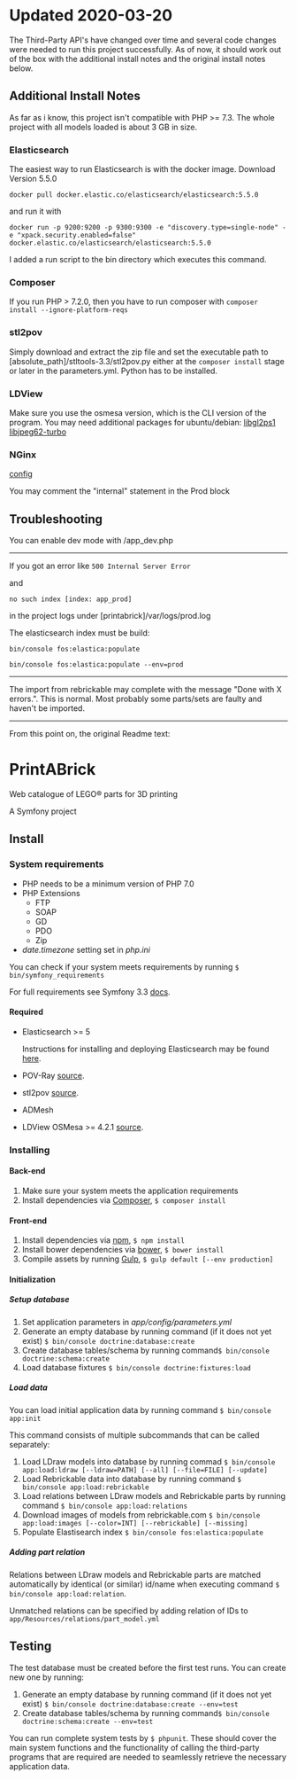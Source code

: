# Updated 2020-03-20

The Third-Party API's have changed over time  and several code changes were needed to run this project successfully. As of now, it should work out of the box with the additional install notes and the original install notes below.

## Additional Install Notes

As far as i know, this project isn't compatible with PHP >= 7.3. 
The whole project with all models loaded is about 3 GB in size.

### Elasticsearch
The easiest way to run Elasticsearch is with the docker image. Download Version 5.5.0

`docker pull docker.elastic.co/elasticsearch/elasticsearch:5.5.0`

 and run it with
 
`docker run -p 9200:9200 -p 9300:9300 -e "discovery.type=single-node" -e "xpack.security.enabled=false" docker.elastic.co/elasticsearch/elasticsearch:5.5.0`

I added a run script to the bin directory which executes this command.

### Composer
If you run PHP > 7.2.0, then you have to run composer with 
`composer install --ignore-platform-reqs`

### stl2pov
Simply download and extract the zip file and set the executable path to [absolute_path]/stltools-3.3/stl2pov.py either at the `composer install` stage or later in the parameters.yml. Python has to be installed.

### LDView
Make sure you use the osmesa version, which is the CLI version of the program.
You may need additional packages for ubuntu/debian:
[libgl2ps1](https://launchpad.net/ubuntu/bionic/amd64/libgl2ps1/1.3.9-4)
[libjpeg62-turbo](https://debian.pkgs.org/sid/debian-main-amd64/libjpeg62-turbo_1.5.2-2+b1_amd64.deb.html)


### NGinx
[config](https://symfony.com/doc/3.3/setup/web_server_configuration.html#nginx)

You may comment the "internal" statement in the Prod block

## Troubleshooting

You can enable dev mode with /app_dev.php

---

If you got an error like
`500 Internal Server Error`

and

`no such index [index: app_prod]`

in the project logs under [printabrick]/var/logs/prod.log

The elasticsearch index must be build:

`bin/console fos:elastica:populate`

`bin/console fos:elastica:populate --env=prod`

---

The import from rebrickable may complete with the message "Done with X errors.". This is normal. Most probably some parts/sets are faulty and haven't be imported.

---
From this point on, the original Readme text:

# PrintABrick
Web catalogue of LEGO® parts for 3D printing

A Symfony project 

## Install

### System requirements

* PHP needs to be a minimum version of PHP 7.0
* PHP Extensions
    * FTP 
    * SOAP 
    * GD
    * PDO 
    * Zip 
* *date.timezone* setting set in *php.ini*

You can check if your system meets requirements by running `$ bin/symfony_requirements`

For full requirements see Symfony 3.3 [docs](http://symfony.com/doc/3.3/reference/requirements.html).


#### Required 
* Elasticsearch >= 5

    Instructions for installing and deploying Elasticsearch may be found [here](https://www.elastic.co/downloads/elasticsearch). 
* POV-Ray [source](http://www.povray.org/).
* stl2pov [source](https://github.com/rsmith-nl/stltools/releases/tag/3.3).
* ADMesh 
* LDView OSMesa >= 4.2.1 [source](https://tcobbs.github.io/ldview/).

### Installing  
   
#### Back-end
1. Make sure your system meets the application requirements
2. Install dependencies via [Composer](https://getcomposer.org/), `$ composer install`

#### Front-end
1. Install dependencies via [npm](https://www.npmjs.com/), `$ npm install`
2. Install bower dependencies via [bower](https://bower.io), `$ bower install`
3. Compile assets by running [Gulp](http://gulpjs.com/), `$ gulp default [--env production]`

#### Initialization

##### Setup database 
1. Set application parameters in *app/config/parameters.yml*
2. Generate an empty database by running command (if it does not yet exist) `$ bin/console doctrine:database:create`   
3. Create database tables/schema by running command`$ bin/console doctrine:schema:create`
4. Load database fixtures `$ bin/console doctrine:fixtures:load`

##### Load data
You can load initial application data by running command `$ bin/console app:init`

This command consists of multiple subcommands that can be called separately:
1. Load LDraw models into database by running commad `$ bin/console app:load:ldraw [--ldraw=PATH] [--all] [--file=FILE] [--update] `
2. Load Rebrickable data into database by running command `$ bin/console app:load:rebrickable`  
3. Load relations between LDraw models and Rebrickable parts by running command `$ bin/console app:load:relations` 
4. Download images of models from rebrickable.com `$ bin/console app:load:images [--color=INT] [--rebrickable] [--missing]`
5. Populate Elastisearch index `$ bin/console fos:elastica:populate`

##### Adding part relation 
Relations between LDraw models and Rebrickable parts are matched automatically by identical (or similar) id/name when executing command `$ bin/console app:load:relation`. 

Unmatched relations can be specified by adding relation of IDs to `app/Resources/relations/part_model.yml` 

## Testing
The test database must be created before the first test runs. You can create new one by running:

1. Generate an empty database by running command (if it does not yet exist) `$ bin/console doctrine:database:create --env=test`   
2. Create database tables/schema by running command`$ bin/console doctrine:schema:create --env=test`


You can run complete system tests by `$ phpunit`. These should cover the main system functions and the functionality of calling the third-party programs that are required are needed to seamlessly retrieve the necessary application data.
